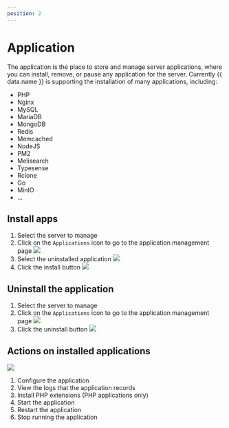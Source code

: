 ```yaml
---
position: 2
---
```


<script setup>
import { data } from '../../.vitepress/config.data.ts'
</script>

# Application

The application is the place to store and manage server applications, where you can install, remove, or pause any application for the server.
Currently {{ data.name }} is supporting the installation of many applications, including:

-   PHP
-   Nginx
-   MySQL
-   MariaDB
-   MongoDB
-   Redis
-   Memcached
-   NodeJS
-   PM2
-   Melisearch
-   Typesense
-   Rclone
-   Go
-   MinIO
-   ...

## Install apps

1. Select the server to manage
2. Click on the `Applications` icon to go to the application management page
   ![](<../../images/application/Screenshot 2024-03-23 ​​at 17.28.37.png>)
3. Select the uninstalled application
   ![](<../../images/application/Screenshot 2024-03-23 ​​at 17.37.46.png>)
4. Click the install button
   ![](<../../images/application/Screenshot 2024-03-23 ​​at 17.41.15.png>)

## Uninstall the application

1. Select the server to manage
2. Click on the `Applications` icon to go to the application management page
   ![](<../../images/application/Screenshot 2024-03-23 ​​at 17.28.37.png>)
3. Click the uninstall button
   ![](<../../images/application/Screenshot 2024-03-23 ​​at 17.42.53.png>)

## Actions on installed applications

![](<../../images/application/Screenshot 2024-03-23 ​​at 17.44.12.png>)

1. Configure the application
2. View the logs that the application records
3. Install PHP extensions (PHP applications only)
4. Start the application
5. Restart the application
6. Stop running the application

